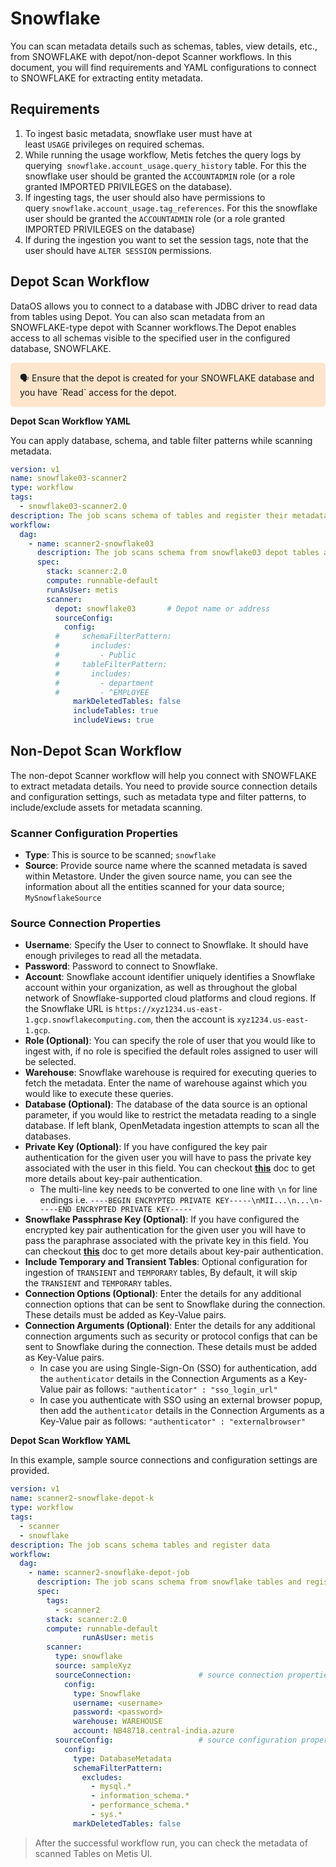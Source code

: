 # Snowflake

You can scan metadata details such as schemas, tables, view details, etc., from SNOWFLAKE with depot/non-depot Scanner workflows. In this document, you will find requirements and YAML configurations to connect to SNOWFLAKE for extracting entity metadata. 

## Requirements

1. To ingest basic metadata, snowflake user must have at least `USAGE` privileges on required schemas.
2. While running the usage workflow, Metis fetches the query logs by querying  `snowflake.account_usage.query_history` table. For this the snowflake user should be granted the `ACCOUNTADMIN` role (or a role granted IMPORTED PRIVILEGES on the database).
3. If ingesting tags, the user should also have permissions to query `snowflake.account_usage.tag_references`. For this the snowflake user should be granted the `ACCOUNTADMIN` role (or a role granted IMPORTED PRIVILEGES on the database)
4. If during the ingestion you want to set the session tags, note that the user should have `ALTER SESSION` permissions.

## Depot Scan Workflow

DataOS allows you to connect to a database with JDBC driver to read data from tables using Depot. You can also scan metadata from an SNOWFLAKE-type depot with Scanner workflows.The Depot enables access to all schemas visible to the specified user in the configured database, SNOWFLAKE. 

<aside style="background-color:#FFE5CC; padding:15px; border-radius:5px;">
🗣 Ensure that the depot is created for your SNOWFLAKE database and you have `Read` access for the depot.

</aside>

**Depot Scan Workflow YAML**

You can apply database, schema, and table filter patterns while scanning metadata.

```yaml
version: v1                                            
name: snowflake03-scanner2                              
type: workflow
tags:
  - snowflake03-scanner2.0
description: The job scans schema of tables and register their metadata
workflow:
  dag:
    - name: scanner2-snowflake03                        
      description: The job scans schema from snowflake03 depot tables and register their metadata on metis2
      spec:
        stack: scanner:2.0                              
        compute: runnable-default 
        runAsUser: metis                      
        scanner:
          depot: snowflake03       # Depot name or address
          sourceConfig:
            config:
          #     schemaFilterPattern:
          #       includes:
          #         - Public
          #     tableFilterPattern: 
          #       includes:
          #         - department
          #         - ^EMPLOYEE
              markDeletedTables: false
              includeTables: true
              includeViews: true
```

## Non-Depot Scan Workflow

The non-depot Scanner workflow will help you connect with SNOWFLAKE to extract metadata details. You need to provide source connection details and configuration settings, such as metadata type and filter patterns, to include/exclude assets for metadata scanning. 

### **Scanner Configuration Properties**

- **Type**: This is source to be scanned; `snowflake`
- **Source**: Provide source name where the scanned metadata is saved within Metastore. Under the given source name, you can see the information about all the entities scanned for your data source; `MySnowflakeSource`

### **Source Connection Properties**

- **Username**: Specify the User to connect to Snowflake. It should have enough privileges to read all the metadata.
- **Password**: Password to connect to Snowflake.
- **Account**: Snowflake account identifier uniquely identifies a Snowflake account within your organization, as well as throughout the global network of Snowflake-supported cloud platforms and cloud regions. If the Snowflake URL is `https://xyz1234.us-east-1.gcp.snowflakecomputing.com`, then the account is `xyz1234.us-east-1.gcp`.
- **Role (Optional)**: You can specify the role of user that you would like to ingest with, if no role is specified the default roles assigned to user will be selected.
- **Warehouse**: Snowflake warehouse is required for executing queries to fetch the metadata. Enter the name of warehouse against which you would like to execute these queries.
- **Database (Optional)**: The database of the data source is an optional parameter, if you would like to restrict the metadata reading to a single database. If left blank, OpenMetadata ingestion attempts to scan all the databases.
- **Private Key (Optional)**: If you have configured the key pair authentication for the given user you will have to pass the private key associated with the user in this field. You can checkout **[this](https://docs.snowflake.com/en/user-guide/key-pair-auth)** doc to get more details about key-pair authentication.
    - The multi-line key needs to be converted to one line with `\n` for line endings i.e. `----BEGIN ENCRYPTED PRIVATE KEY-----\nMII...\n...\n-----END ENCRYPTED PRIVATE KEY-----`
- **Snowflake Passphrase Key (Optional)**: If you have configured the encrypted key pair authentication for the given user you will have to pass the paraphrase associated with the private key in this field. You can checkout **[this](https://docs.snowflake.com/en/user-guide/key-pair-auth)** doc to get more details about key-pair authentication.
- **Include Temporary and Transient Tables**: Optional configuration for ingestion of `TRANSIENT` and `TEMPORARY` tables, By default, it will skip the `TRANSIENT` and `TEMPORARY` tables.
- **Connection Options (Optional)**: Enter the details for any additional connection options that can be sent to Snowflake during the connection. These details must be added as Key-Value pairs.
- **Connection Arguments (Optional)**: Enter the details for any additional connection arguments such as security or protocol configs that can be sent to Snowflake during the connection. These details must be added as Key-Value pairs.
    - In case you are using Single-Sign-On (SSO) for authentication, add the `authenticator` details in the Connection Arguments as a Key-Value pair as follows: `"authenticator" : "sso_login_url"`
    - In case you authenticate with SSO using an external browser popup, then add the `authenticator` details in the Connection Arguments as a Key-Value pair as follows: `"authenticator" : "externalbrowser"`

**Depot Scan Workflow YAML**

In this example, sample source connections and configuration settings are provided.

```yaml
version: v1
name: scanner2-snowflake-depot-k
type: workflow
tags:
  - scanner
  - snowflake
description: The job scans schema tables and register data
workflow:
  dag:
    - name: scanner2-snowflake-depot-job
      description: The job scans schema from snowflake tables and register data to metis2
      spec:
        tags:
          - scanner2
        stack: scanner:2.0
        compute: runnable-default
				runAsUser: metis
        scanner:
          type: snowflake
          source: sampleXyz
          sourceConnection:               # source connection properties       
            config:
              type: Snowflake
              username: <username>
              password: <password>
              warehouse: WAREHOUSE
              account: NB48718.central-india.azure
          sourceConfig:                   # source configuration properties
            config:
              type: DatabaseMetadata
              schemaFilterPattern:
                excludes:
                  - mysql.*
                  - information_schema.*
                  - performance_schema.*
                  - sys.*
              markDeletedTables: false
```

> After the successful workflow run, you can check the metadata of scanned Tables on Metis UI.
